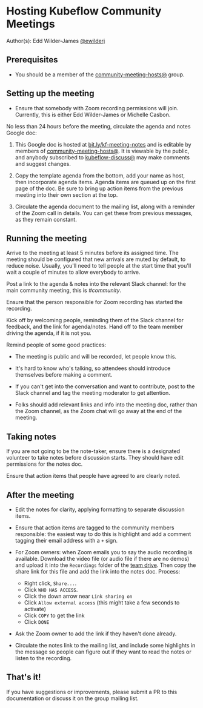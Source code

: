 # Hosting Kubeflow Community Meetings

Author(s): Edd Wilder-James [@ewilderj](http://github.com/ewilderj)

## Prerequisites

* You should be a member of the [community-meeting-hosts@](https://groups.google.com/a/kubeflow.org/forum/#!forum/community-meeting-hosts) group. 

## Setting up the meeting

* Ensure that somebody with Zoom recording permissions will join. Currently,
  this is either Edd Wilder-James or Michelle Casbon.

No less than 24 hours before the meeting, circulate the agenda and notes Google
doc:

1. This Google doc is hosted at
   [bit.ly/kf-meeting-notes](http://bit.ly/kf-meeting-notes) and is editable by
   members of
   [community-meeting-hosts@](https://groups.google.com/a/kubeflow.org/forum/#!forum/community-meeting-hosts).
   It is viewable by the public, and anybody subscribed to
   [kubeflow-discuss@](https://groups.google.com/forum/#!forum/kubeflow-discuss)
   may make comments and suggest changes.
   
2. Copy the template agenda from the bottom, add your name as host, then
   incorporate agenda items. Agenda items are queued up on the first page of the
   doc. Be sure to bring up action items from the previous meeting into their
   own section at the top.
   
3. Circulate the agenda document to the mailing list, along with a reminder of
   the Zoom call in details. You can get these from previous messages, as they
   remain constant.

## Running the meeting

Arrive to the meeting at least 5 minutes before its assigned time. The meeting
should be configured that new arrivals are muted by default, to reduce noise.
Usually, you'll need to tell people at the start time that you'll wait a couple
of minutes to allow everybody to arrive.

Post a link to the agenda & notes into the relevant Slack channel: for the main
community meeting, this is *#community*.

Ensure that the person responsible for Zoom recording has started the recording.

Kick off by welcoming people, reminding them of the Slack channel for feedback,
and the link for agenda/notes. Hand off to the team member driving the agenda,
if it is not you.

Remind people of some good practices:

* The meeting is public and will be recorded, let people know this.

* It's hard to know who's talking, so attendees should introduce themselves
  before making a comment.
  
* If you can't get into the conversation and want to contribute, post to the
  Slack channel and tag the meeting moderator to get attention.

* Folks should add relevant links and info into the meeting doc, rather than the
  Zoom channel, as the Zoom chat will go away at the end of the meeting.

## Taking notes

If you are not going to be the note-taker, ensure there is a designated
volunteer to take notes before discussion starts. They should have edit
permissions for the notes doc.

Ensure that action items that people have agreed to are clearly noted.

## After the meeting

* Edit the notes for clarity, applying formatting to separate discussion items.

* Ensure that action items are tagged to the community members responsible: the
  easiest way to do this is highlight and add a comment tagging their email
  address with a `+` sign.
  
* For Zoom owners: when Zoom emails you to say the audio recording is available.
  Download the video file (or audio file if there are no demos) and upload it
  into the `Recordings` folder of the [team
  drive](https://drive.google.com/drive/u/2/folders/150C-v6Hb8gtPZMucyd_65ozyCiY50zFD).
  Then copy the share link for this file and add the link into the notes doc. Process:
  
  - Right click, `Share...`. 
  - Click `WHO HAS ACCESS`. 
  - Click the down arrow near `Link sharing on`
  - Click `Allow external access` (this might take a few seconds to activate)
  - Click `COPY` to get the link
  - Click `DONE`
   
* Ask the Zoom owner to add the link if they haven't done already.
  
* Circulate the notes link to the mailing list, and include some highlights in
  the message so people can figure out if they want to read the notes or listen
  to the recording.
  
## That's it!

If you have suggestions or improvements, please submit a PR to this
documentation or discuss it on the group mailing list.
